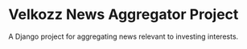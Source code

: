 # Velkozz News Aggregator Project
A Django project for aggregating news relevant to investing interests.
